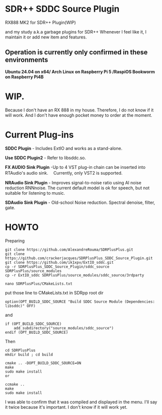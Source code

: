 # SDR++ SDDC Source Plugin
RX888 MK2 for SDR++ Plugin(WIP)

and my study a.k.a garbage plugins for SDR++
Whenever I feel like it, I maintain it or add new item and features.


## Operation is currently only confirmed in these environments

**Ubuntu 24.04 on x64/ Arch Linux on Raspberry Pi 5 /RaspiOS Bookworm on Raspberry Pi4B**

# WIP.
Because I don't have an RX 888 in my house.
Therefore, I do not know if it will work.
And I don't have enough pocket money to order at the moment.

# Current Plug-ins

**SDDC Plugin** - Includes ExtIO and works as a stand-alone.

**Use SDDC Plugin2** - Refer to libsddc.so.

**FX AUDIO Sink Plugin** -Up to 4 VST plug-in chain can be inserted into RTAudio's audio sink.　
Currently, only VST2 is supported.

**NRAudio Sink Plugin** - Improves signal-to-noise ratio using AI noise reduction RNNnoise. The current default model is ok for speech, but not suitable for listening to music.

**SDAudio Sink Plugin**  - Old-school Noise reduction. Spectral denoise, filter, gate.

# HOWTO

Preparing
```
git clone https://github.com/AlexandreRouma/SDRPlusPlus.git
git clone https://github.com/crackerjacques/SDRPlusPlus_SDDC_Source_Plugin.git
git clone https://github.com/ik1xpv/ExtIO_sddc.git
cp -r SDRPlusPlus_SDDC_Source_Plugin/sddc_source SDRPlusPlus/source_modules
cp -r ExtIO_sddc SDRPlusPlus/source_modules/sddc_source/3rdparty

nano SDRPlusPlus/CMakeLists.txt

```
put those line to CMakeLists.txt in SDRpp root dir

```
option(OPT_BUILD_SDDC_SOURCE "Build SDDC Source Module (Dependencies: libsddc)" OFF)
```
and

```
if (OPT_BUILD_SDDC_SOURCE)
    add_subdirectory("source_modules/sddc_source")
endif (OPT_BUILD_SDDC_SOURCE)
```

Then

```
cd SDRPlusPlus
mkdir build ; cd build

cmake .. -DOPT_BUILD_SDDC_SOURCE=ON
make
sudo make install
or

ccmake ..
make
sudo make install

```

I was able to confirm that it was compiled and displayed in the menu.
I'll say it twice because it's important.
I don't know if it will work yet.
